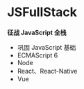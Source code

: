 # JSFullStack
**征战 JavaScript 全栈**

* 巩固 JavaScript 基础
* ECMAScript 6
* Node
* React、React-Native
* Vue
